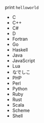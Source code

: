 print `helloworld`

* C
* C++
* C#
* D
* Fortran
* Go
* Haskell
* Java
* JavaScript
* Lua
* なでしこ
* PHP
* Perl
* Python
* Ruby
* Rust
* Scala
* Scheme
* Shell
